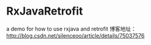 # RxJavaRetrofit
a demo for how to use rxjava and retrofit
博客地址：http://blog.csdn.net/silenceoo/article/details/75037576
